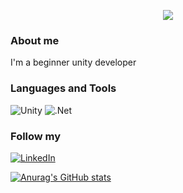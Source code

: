 <p align="center">
      <img src="https://i.ibb.co/Scx2MRR/Header-Man-With-The-Bag-02.png">
     
</p>

### About me

I'm a beginner unity developer

### Languages and Tools
![Unity](https://img.shields.io/badge/Unity-090909?style=for-the-badge&logo=Unity)
![.Net](https://img.shields.io/badge/C%23-090909?style=for-the-badge&logo=CSharp&logoColor=8A34D9)


### Follow my
[![LinkedIn](https://img.shields.io/badge/LinkedIn-090909?style=for-the-badge&logo=LinkedIn&logoColor=0077B7)](https://www.linkedin.com/in/serhii-podoliak-8455b7254/)

[![Anurag's GitHub stats](https://github-readme-stats.vercel.app/api?username=manwiththebag&show_icons=true&theme=tokyonight&count_private=true
)](https://github.com/anuraghazra/github-readme-stats)
